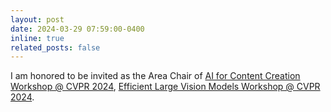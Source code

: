 ```yaml
---
layout: post
date: 2024-03-29 07:59:00-0400
inline: true
related_posts: false
---
```


I am honored to be invited as the Area Chair of [AI for Content Creation Workshop
@ CVPR 2024](https://ai4cc.net/), [Efficient Large Vision Models Workshop @ CVPR 2024](https://cvpr.thecvf.com/virtual/2024/workshop/23578).

